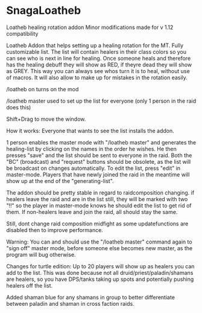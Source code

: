 # SnagaLoatheb
Loatheb healing rotation addon 
Minor modifications made for v 1.12 compatibility

Loatheb Addon that helps setting up a healing rotation for the MT. Fully customizable list.
The list will contain healers in their class colors so you can see who is next in line for healing. Once someone heals and therefore has the healing debuff they will show as RED, if theyre dead they will show as GREY.
This way you can always see whos turn it is to heal, without use of macros. It will also allow to make up for mistakes in the rotation easily.

/loatheb on
turns on the mod

/loatheb master
used to set up the list for everyone (only 1 person in the raid does this)

Shift+Drag to move the window.

How it works: Everyone that wants to see the list installs the addon.

1 person enables the master mode with "/loatheb master" and generates the healing-list by clicking on the names in the order he wishes.
He then presses "save" and the list should be sent to everyone in the raid.
Both the "BC" (broadcast) and "request" buttons should be obsolete, as the list will be broadcast on changes automatically.
To edit the list, press "edit" in master-mode. Players that have newly joined the raid in the meantime will show up at the end of the "generating-list".

The addon should be pretty stable in regard to raidcomposition changing. if healers leave the raid and are in the list still, they will be marked with two "!!" so the player in master-mode knows he should edit the list to get rid of them.
If non-healers leave and join the raid, all should stay the same.

Still, dont change raid composition midfight as some updatefunctions are disabled then to improve performance.

Warning:
You can and should use the "/loatheb master" command again to "sign off" master mode, before someone else becomes new master, as the program will bug otherwise. 


Changes for turtle edition:
Up to 20 players will show up as healers you can add to the list. This was done because not all druid/priest/paladin/shamans are healers, so you have DPS/tanks taking up spots and potentially pushing healers off the list.

Added shaman blue for any shamans in group to better differentiate between paladin and shaman in cross faction raids.
